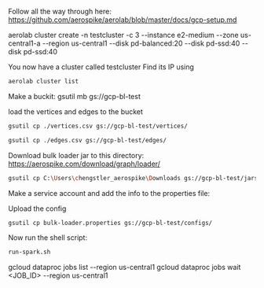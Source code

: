 Follow all the way through here: https://github.com/aerospike/aerolab/blob/master/docs/gcp-setup.md

aerolab cluster create -n testcluster -c 3 --instance e2-medium --zone us-central1-a --region  us-central1 --disk pd-balanced:20 --disk pd-ssd:40 --disk pd-ssd:40

You now have a cluster called testcluster
Find its IP using
```bash
aerolab cluster list
```
Make a buckit: gsutil mb gs://gcp-bl-test

load the vertices and edges to the bucket
```bash
gsutil cp ./vertices.csv gs://gcp-bl-test/vertices/
```
```bash
gsutil cp ./edges.csv gs://gcp-bl-test/edges/
```
Download bulk loader jar to this directory:
https://aerospike.com/download/graph/loader/

```bash
gsutil cp C:\Users\chengstler_aerospike\Downloads gs://gcp-bl-test/jars/
```
Make a service account and add the info to the properties file:

Upload the config
```bash
gsutil cp bulk-loader.properties gs://gcp-bl-test/configs/
```

Now run the shell script:
```bash
run-spark.sh
```


gcloud dataproc jobs list --region us-central1
gcloud dataproc jobs wait <JOB_ID> --region us-central1